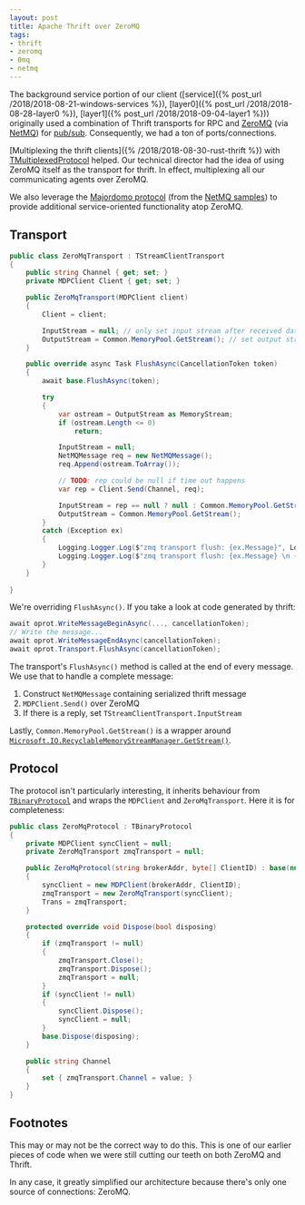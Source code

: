 ```yaml
---
layout: post
title: Apache Thrift over ZeroMQ
tags:
- thrift
- zeromq
- 0mq
- netmq
---
```


The background service portion of our client ([service]({% post_url /2018/2018-08-21-windows-services %}), [layer0]({% post_url /2018/2018-08-28-layer0 %}), [layer1]({% post_url /2018/2018-09-04-layer1 %})) originally used a combination of Thrift transports for RPC and [ZeroMQ](http://zeromq.org/) (via [NetMQ](https://github.com/zeromq/netmq/)) for [pub/sub](https://en.wikipedia.org/wiki/Publish%E2%80%93subscribe_pattern).  Consequently, we had a ton of ports/connections.

[Multiplexing the thrift clients]({% /2018/2018-08-30-rust-thrift %}) with [TMultiplexedProtocol](https://github.com/apache/thrift/blob/master/lib/netcore/Thrift/Protocols/TMultiplexedProtocol.cs) helped.  Our technical director had the idea of using ZeroMQ itself as the transport for thrift.  In effect, multiplexing all our communicating agents over ZeroMQ.

We also leverage the [Majordomo protocol](https://rfc.zeromq.org/spec:7/MDP/) (from the [NetMQ samples](https://github.com/NetMQ/Samples/tree/master/src/Majordomo)) to provide additional service-oriented functionality atop ZeroMQ.

## Transport

```csharp
public class ZeroMqTransport : TStreamClientTransport
{
    public string Channel { get; set; }
    private MDPClient Client { get; set; }

    public ZeroMqTransport(MDPClient client)
    {
        Client = client;

        InputStream = null; // only set input stream after received data
        OutputStream = Common.MemoryPool.GetStream(); // set output stream so we can write message into it
    }

    public override async Task FlushAsync(CancellationToken token)
    {
        await base.FlushAsync(token);

        try
        {
            var ostream = OutputStream as MemoryStream;
            if (ostream.Length <= 0)
                return;

            InputStream = null;
            NetMQMessage req = new NetMQMessage();
            req.Append(ostream.ToArray());

            // TODO: rep could be null if time out happens
            var rep = Client.Send(Channel, req);

            InputStream = rep == null ? null : Common.MemoryPool.GetStream(rep.Last.Buffer);
            OutputStream = Common.MemoryPool.GetStream();
        }
        catch (Exception ex)
        {
            Logging.Logger.Log($"zmq transport flush: {ex.Message}", Logging.LogLevel.Warn);
            Logging.Logger.Log($"zmq transport flush: {ex.Message} \n {ex.StackTrace}", Logging.LogLevel.Debug);
        }
    }
    
}
```

We're overriding `FlushAsync()`.  If you take a look at code generated by thrift:
```csharp
await oprot.WriteMessageBeginAsync(..., cancellationToken);
// Write the message...
await oprot.WriteMessageEndAsync(cancellationToken);
await oprot.Transport.FlushAsync(cancellationToken);
```

The transport's `FlushAsync()` method is called at the end of every message.  We use that to handle a complete message:

1. Construct `NetMQMessage` containing serialized thrift message
1. `MDPClient.Send()` over ZeroMQ
1. If there is a reply, set `TStreamClientTransport.InputStream`

Lastly, `Common.MemoryPool.GetStream()` is a wrapper around [`Microsoft.IO.RecyclableMemoryStreamManager.GetStream()`](http://www.philosophicalgeek.com/2015/02/06/announcing-microsoft-io-recycablememorystream/).

## Protocol

The protocol isn't particularly interesting, it inherits behaviour from [`TBinaryProtocol`](https://github.com/apache/thrift/blob/master/lib/netcore/Thrift/Protocols/TBinaryProtocol.cs) and wraps the `MDPClient` and `ZeroMqTransport`.  Here it is for completeness:
```csharp
public class ZeroMqProtocol : TBinaryProtocol
{
    private MDPClient syncClient = null;
    private ZeroMqTransport zmqTransport = null;

    public ZeroMqProtocol(string brokerAddr, byte[] ClientID) : base(null)
    {
        syncClient = new MDPClient(brokerAddr, ClientID);
        zmqTransport = new ZeroMqTransport(syncClient);
        Trans = zmqTransport;
    }

    protected override void Dispose(bool disposing)
    {
        if (zmqTransport != null)
        {
            zmqTransport.Close();
            zmqTransport.Dispose();
            zmqTransport = null;
        }
        if (syncClient != null)
        {
            syncClient.Dispose();
            syncClient = null;
        }
        base.Dispose(disposing);
    }

    public string Channel
    {
        set { zmqTransport.Channel = value; }
    }
}
```

## Footnotes

This may or may not be the correct way to do this.  This is one of our earlier pieces of code when we were still cutting our teeth on both ZeroMQ and Thrift.

In any case, it greatly simplified our architecture because there's only one source of connections: ZeroMQ.